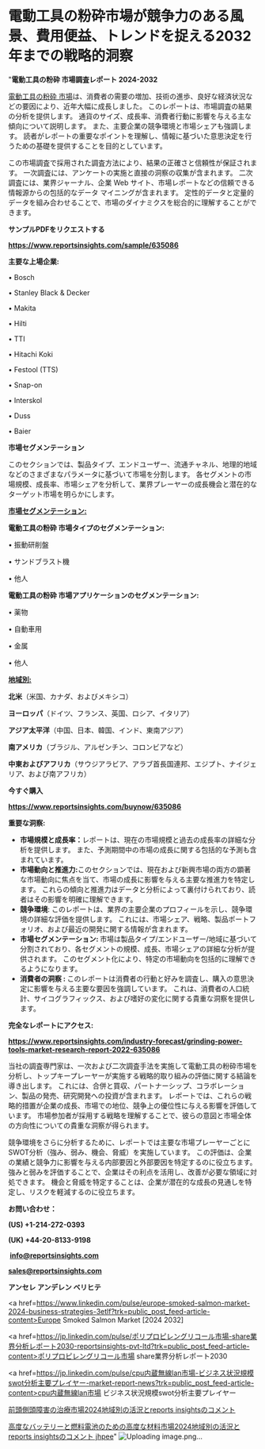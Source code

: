 # 電動工具の粉砕市場が競争力のある風景、費用便益、トレンドを捉える2032年までの戦略的洞察

"<strong>電動工具の粉砕 市場調査レポート 2024-2032</strong>

<a href=https://www.reportsinsights.com/sample/635086>電動工具の粉砕 市場</a>は、消費者の需要の増加、技術の進歩、良好な経済状況などの要因により、近年大幅に成長しました。 このレポートは、市場調査の結果の分析を提供します。 通貨のサイズ、成長率、消費者行動に影響を与える主な傾向について説明します。 また、主要企業の競争環境と市場シェアも強調します。 読者がレポートの重要なポイントを理解し、情報に基づいた意思決定を行うための基礎を提供することを目的としています。

この市場調査で採用された調査方法により、結果の正確さと信頼性が保証されます。 一次調査には、アンケートの実施と直接の洞察の収集が含まれます。 二次調査には、業界ジャーナル、企業 Web サイト、市場レポートなどの信頼できる情報源からの包括的なデータ マイニングが含まれます。 定性的データと定量的データを組み合わせることで、市場のダイナミクスを総合的に理解することができます。

<strong><b>サンプルPDFをリクエストする</b></strong>

<a href=https://www.reportsinsights.com/sample/635086><strong><u>https://www.reportsinsights.com/sample/635086</u></strong></a>

<strong>主要な上場企業:</strong>

• Bosch

• Stanley Black & Decker

• Makita

• Hilti

• TTI

• Hitachi Koki

• Festool (TTS)

• Snap-on

• Interskol

• Duss

• Baier

<strong>市場セグメンテーション</strong>

このセクションでは、製品タイプ、エンドユーザー、流通チャネル、地理的地域などのさまざまなパラメータに基づいて市場を分割します。 各セグメントの市場規模、成長率、市場シェアを分析して、業界プレーヤーの成長機会と潜在的なターゲット市場を明らかにします。

<strong><u>市場セグメンテーション</u></strong><strong><u>:</u></strong>

<strong>電動工具の粉砕 市場タイプのセグメンテーション:</strong>

• 振動研削盤

• サンドブラスト機

• 他人

<strong>電動工具の粉砕 市場アプリケーションのセグメンテーション:</strong>

• 薬物

• 自動車用

• 金属

• 他人

<strong><u>地域別</u></strong><strong><u>:</u></strong>

<strong>北米</strong>（米国、カナダ、およびメキシコ）

<strong>ヨーロッパ</strong>（ドイツ、フランス、英国、ロシア、イタリア）

<strong>アジア太平洋</strong>（中国、日本、韓国、インド、東南アジア）

<strong>南アメリカ</strong>（ブラジル、アルゼンチン、コロンビアなど）

<strong>中東およびアフリカ</strong>（サウジアラビア、アラブ首長国連邦、エジプト、ナイジェリア、および南アフリカ）

<strong>今すぐ購入</strong>

<a href=https://www.reportsinsights.com/buynow/635086><strong><u>https://www.reportsinsights.com/buynow/635086</u></strong></a>

<strong>重要な洞察:</strong>
<ul>
  <li><strong>市場規模と成長率：</strong>レポートは、現在の市場規模と過去の成長率の詳細な分析を提供します。 また、予測期間中の市場の成長に関する包括的な予測も含まれています。</li>
  <li><strong>市場動向と推進力:</strong>このセクションでは、現在および新興市場の両方の顕著な市場動向に焦点を当て、市場の成長に影響を与える主要な推進力を特定します。 これらの傾向と推進力はデータと分析によって裏付けられており、読者はその影響を明確に理解できます。</li>
  <li><strong>競争環境</strong>: このレポートは、業界の主要企業のプロフィールを示し、競争環境の詳細な評価を提供します。 これには、市場シェア、戦略、製品ポートフォリオ、および最近の開発に関する情報が含まれます。</li>
  <li><strong>市場セグメンテーション: </strong>市場は製品タイプ/エンドユーザー/地域に基づいて分割されており、各セグメントの規模、成長、市場シェアの詳細な分析が提供されます。 このセグメント化により、特定の市場動向を包括的に理解できるようになります。</li>
  <li><strong>消費者の洞察 : </strong>このレポートは消費者の行動と好みを調査し、購入の意思決定に影響を与える主要な要因を強調しています。 これは、消費者の人口統計、サイコグラフィックス、および嗜好の変化に関する貴重な洞察を提供します。</li>
</ul>
<strong>完全なレポートにアクセス:</strong>

<a href=https://www.reportsinsights.com/industry-forecast/grinding-power-tools-market-research-report-2022-635086><strong><u><b>https://www.reportsinsights.com/industry-forecast/grinding-power-tools-market-research-report-2022-635086</b></u></strong></a>

当社の調査専門家は、一次および二次調査手法を実施して電動工具の粉砕市場を分析し、トップキープレーヤーが実施する戦略的取り組みの評価に関する結論を導き出します。 これには、合併と買収、パートナーシップ、コラボレーション、製品の発売、研究開発への投資が含まれます。 レポートでは、これらの戦略的措置が企業の成長、市場での地位、競争上の優位性に与える影響を評価しています。 市場参加者が採用する戦略を理解することで、彼らの意図と市場全体の方向性についての貴重な洞察が得られます。

競争環境をさらに分析するために、レポートでは主要な市場プレーヤーごとにSWOT分析（強み、弱み、機会、脅威）を実施しています。 この評価は、企業の業績と競争力に影響を与える内部要因と外部要因を特定するのに役立ちます。 強みと弱みを評価することで、企業はその利点を活用し、改善が必要な領域に対処できます。 機会と脅威を特定することは、企業が潜在的な成長の見通しを特定し、リスクを軽減するのに役立ちます。

<strong>お問い合わせ：</strong>

<strong>(US) +1-214-272-0393</strong>

<strong>(UK) +44-20-8133-9198</strong>

<strong> </strong><a href=info@reportsinsights.com><strong><u>info@reportsinsights.com</u></strong></a>

<a href=sales@reportsinsights.com><strong><u>sales@reportsinsights.com</u></strong></a>

<strong>アンセレ アンデレン ベリヒテ</strong>

<a href=https://www.linkedin.com/pulse/europe-smoked-salmon-market-2024-business-strategies-3etlf?trk=public_post_feed-article-content>Europe Smoked Salmon Market [2024 2032]</a>

<a href=https://jp.linkedin.com/pulse/ポリプロピレングリコール市場-share業界分析レポート2030-reportsinsights-pvt-ltd?trk=public_post_feed-article-content>ポリプロピレングリコール市場 share業界分析レポート2030</a>

<a href=https://jp.linkedin.com/pulse/cpu内蔵無線lan市場-ビジネス状況規模swot分析主要プレイヤー-market-report-news?trk=public_post_feed-article-content>cpu内蔵無線lan市場 ビジネス状況規模swot分析主要プレイヤー</a>

<a href=https://www.linkedin.com/pulse/前頭側頭障害の治療市場2024地域別の活況とreports-insightsのコメント-reportsinsights-pvt-ltd/>前頭側頭障害の治療市場2024地域別の活況とreports insightsのコメント</a>

<a href=https://www.linkedin.com/pulse/高度なバッテリーと燃料電池のための高度な材料市場2024地域別の活況とreports-insightsのコメント-jhpee/>高度なバッテリーと燃料電池のための高度な材料市場2024地域別の活況とreports insightsのコメント jhpee</a>"
![Uploading image.png…]()
